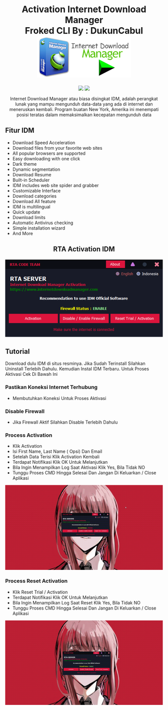 <h1 align="center">
<br>Activation Internet Download Manager<br>Froked CLI By : DukunCabul
<br>
  <img src="https://raw.githubusercontent.com/rizkisquadpants/IDMActivation/main/Assets/idm.png" alt="IDM" width="300">
  

</h1>

  <p align="center">
    <img src="https://img.shields.io/badge/Release Version-v1.1-blue.svg">
  </a>
  <a target="_blank" href="https://github.com/0xSrabon/IDM-Crack/releases/tag/Release">
    <img src="https://img.shields.io/badge/Download-Klik Disini-darkgreen.svg">
  </a>
  </p>
  

<p align="center">
Internet Download Manager atau biasa disingkat IDM, adalah perangkat lunak yang mampu mengunduh data-data yang ada di internet dan meneruskan kembali. Program buatan New York, Amerika ini menempati posisi teratas dalam memaksimalkan kecepatan mengunduh data
</p>

## Fitur IDM
* Download Speed Acceleration
* Download files from your favorite web sites
* All popular browsers are supported
* Easy downloading with one click
* Dark theme
* Dynamic segmentation
* Download Resume
* Built-in Scheduler
* IDM includes web site spider and grabber
* Customizable Interface
* Download categories
* Download All feature
* IDM is multilingual
* Quick update
* Download limits
* Automatic Antivirus checking
* Simple installation wizard
* And More




<h2 align="center">RTA Activation IDM
<p>
<p align="center">
 <img src="https://raw.githubusercontent.com/rizkisquadpants/IDMActivation/main/Assets/RTAMain.PNG">


## Tutorial

Download dulu IDM di situs resminya. Jika Sudah Terinstall Silahkan Uninstall Terlebih Dahulu. Kemudian Instal IDM Terbaru. Untuk Proses Aktivasi Cek Di Bawah Ini

### Pastikan Koneksi Internet Terhubung
* Membutuhkan Koneksi Untuk Proses Aktivasi
### Disable Firewall
* Jika Firewall Aktif Silahkan Disable Terlebih Dahulu
### Process Activation

* Klik Activation
* Isi First Name, Last Name ( Opsi) Dan Email
* Setelah Data Terisi Klik Activation Kembali
* Terdapat Notifikasi Klik OK Untuk Melanjutkan
* Bila Ingin Menampilkan Log Saat Aktivasi Klik Yes, Bila Tidak NO
* Tunggu Proses CMD Hingga Selesai Dan Jangan Di Keluarkan / Close Aplikasi

<p align="center">
<img src="https://raw.githubusercontent.com/rizkisquadpants/IDMActivation/main/Assets/Active.gif">


### Process Reset Activation

* Klik Reset Trial / Activation
* Terdapat Notifikasi Klik OK Untuk Melanjutkan
* Bila Ingin Menampilkan Log Saat Reset Klik Yes, Bila Tidak NO
* Tunggu Proses CMD Hingga Selesai Dan Jangan Di Keluarkan / Close Aplikasi
<p align="center">
<img src="https://raw.githubusercontent.com/rizkisquadpants/IDMActivation/main/Assets/Reset.gif">
